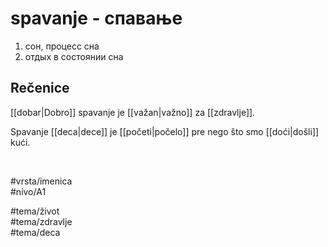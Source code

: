 # spavanje - спавање

1. сон, процесс сна  
2. отдых в состоянии сна

## Rečenice

[[dobar|Dobro]] spavanje je [[važan|važno]] za [[zdravlje]].

Spavanje [[deca|dece]] je [[početi|počelo]] pre nego što smo [[doći|došli]] kući.

<br>

#vrsta/imenica  
#nivo/A1  

#tema/život  
#tema/zdravlje  
#tema/deca  
